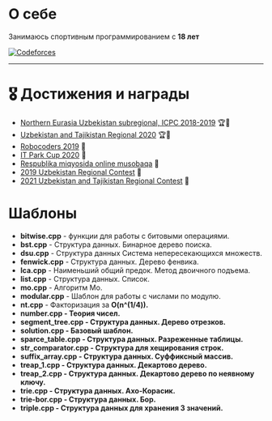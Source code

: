 # О себе

Занимаюсь спортивным программированием с <b>18 лет</b> <br>

<a target="_blank" href="https://codeforces.com/profile/NaZaR.IO">
  <img alt="Codeforces" src="https://cp-logo.vercel.app/codeforces/NaZaR.IO" />
</a>
<hr>

# 🎖 Достижения и награды

* <a href="https://official.contest.yandex.com/uzbekistan2018/contest/10164/standings/">Northern Eurasia Uzbekistan subregional, ICPC 2018-2019</a> 🏆🥇
* <a href="https://official.contest.yandex.ru/uz2020/contest/23207/standings">Uzbekistan and Tajikistan Regional 2020</a> 🏆🥇
* <a href="https://kun.uz/ru/news/2019/02/24/v-uzbekistane-opredelili-pobediteley-finalnogo-tura-konkursa-robocoders-2019">Robocoders 2019</a> 🥇
* <a href="https://it-park.uz/ru/itpark/news/pobediteli-chempionata-po-sportivnomu-programmirovaniyu-s-prizovym-fondom-v-30-000">IT Park Cup 2020</a> 🥈
* <a href="https://contest.yandex.ru/contest/18299/standings/">Respublika miqyosida online musobaqa</a> 🥈
* <a href="https://icpc.global/regionals/finder/Uzbekistan-Regional-2019/standings">2019 Uzbekistan Regional Contest</a> 🥈
* <a href="https://official.contest.yandex.com/uzb-tjk-icpc-2021/contest/33443/standings/">2021 Uzbekistan and Tajikistan Regional Contest</a> 🥉

# Шаблоны

* <b>bitwise.cpp</b> - функции для работы с битовыми операциями.
* <b>bst.cpp</b> - Структура данных. Бинарное дерево поиска.
* <b>dsu.cpp</b> - Структура данных Система непересекающихся множеств.
* <b>fenwick.cpp</b> - Структура данных. Дерево фенвика.
* <b>lca.cpp</b> - Наименьший общий предок. Метод двоичного подъема.
* <b>list.cpp</b> - Структура данных. Список.
* <b>mo.cpp</b> - Алгоритм Мо.
* <b>modular.cpp</b> - Шаблон для работы с числами по модулю.
* <b>nt.cpp</b> - Факторизация за <b>O(n^(1/4)).
* <b>number.cpp</b> - Теория чисел.
* <b>segment_tree.cpp</b> - Структура данных. Дерево отрезков.
* <b>solution.cpp</b> - Базовый шаблон.
* <b>sparce_table.cpp</b> - Структура данных. Разреженные таблицы.
* <b>str_comparator.cpp</b> - Структура для хещирования строк.
* <b>suffix_array.cpp</b> - Структура данных. Суффиксный массив.
* <b>treap_1.cpp</b> - Структура данных. Декартово дерево.
* <b>treap_2.cpp</b> - Структура данных. Декартово дерево по неявному ключу.
* <b>trie.cpp</b> - Структура данных. Ахо-Корасик.
* <b>trie-bor.cpp</b> - Структура данных. Бор.
* <b>triple.cpp</b> - Структура данных для хранения 3 значений.
